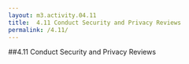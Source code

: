 ```yaml
---
layout: m3.activity.04.11
title: 	4.11 Conduct Security and Privacy Reviews		
permalink: /4.11/
---
```

##4.11 Conduct Security and Privacy Reviews		
